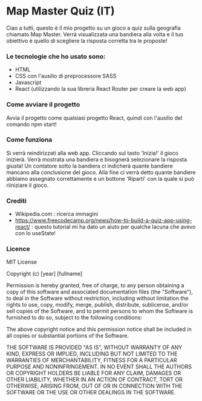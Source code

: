 # Map Master Quiz (IT)
Ciao a tutti, questo è il mio progetto su un gioco a quiz sulla geografia chiamato Map Master.
Verrà visualizzata una bandiera alla volta e il tuo obiettivo è quello di scegliere la risposta corretta tra le proposte!
### Le tecnologie che ho usato sono:
* HTML
* CSS con l'ausilio di preprocessore SASS
* Javascript
* React (utilizzando la sua libreria React Router per creare la web app)
### Come avviare il progetto
Avvia il progetto come qualsiasi progetto React, quindi con l'ausilio del comando npm start!
### Come funziona
Si verrà reindirizzati alla web app. 
Cliccando sul tasto 'Inizia!' il gioco inizierà. Verrà mostrata una bandiera e bisognerà selezionare la risposta giusta!
Un contatore sotto la bandiera ci indicherà quante bandiere mancano alla conclusione del gioco.
Alla fine ci verrà detto quante bandiere abbiamo assegnato correttamente e un bottone 'Riparti' con la quale si può riiniziare il gioco.
### Crediti
* Wikipedia.com : ricerca immagini
* https://www.freecodecamp.org/news/how-to-build-a-quiz-app-using-react/ : questo tutorial mi ha dato un aiuto per qualche lacuna che avevo con lo useState!
### Licence
MIT License

Copyright (c) [year] [fullname]

Permission is hereby granted, free of charge, to any person obtaining a copy
of this software and associated documentation files (the "Software"), to deal
in the Software without restriction, including without limitation the rights
to use, copy, modify, merge, publish, distribute, sublicense, and/or sell
copies of the Software, and to permit persons to whom the Software is
furnished to do so, subject to the following conditions:

The above copyright notice and this permission notice shall be included in all
copies or substantial portions of the Software.

THE SOFTWARE IS PROVIDED "AS IS", WITHOUT WARRANTY OF ANY KIND, EXPRESS OR
IMPLIED, INCLUDING BUT NOT LIMITED TO THE WARRANTIES OF MERCHANTABILITY,
FITNESS FOR A PARTICULAR PURPOSE AND NONINFRINGEMENT. IN NO EVENT SHALL THE
AUTHORS OR COPYRIGHT HOLDERS BE LIABLE FOR ANY CLAIM, DAMAGES OR OTHER
LIABILITY, WHETHER IN AN ACTION OF CONTRACT, TORT OR OTHERWISE, ARISING FROM,
OUT OF OR IN CONNECTION WITH THE SOFTWARE OR THE USE OR OTHER DEALINGS IN THE
SOFTWARE.
